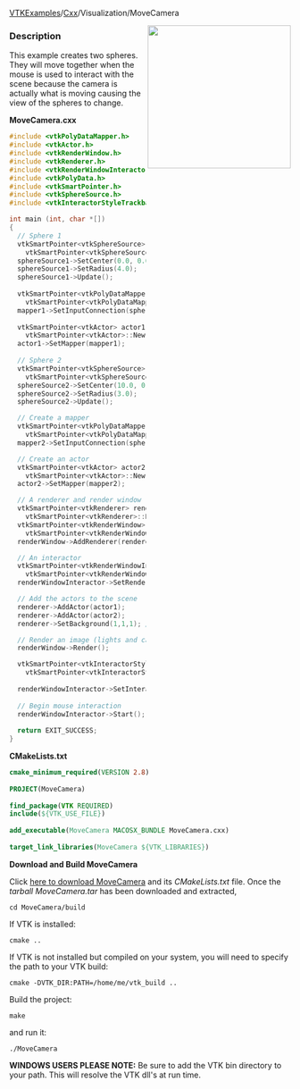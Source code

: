 [VTKExamples](/home/)/[Cxx](/Cxx)/Visualization/MoveCamera

<img align="right" src="https://github.com/lorensen/VTKExamples/blob/gh-pages/Testing/Baseline/Visualization/TestMoveCamera.png?raw=true" width="256" />

### Description
This example creates two spheres. They will move together when the mouse is used to interact with the scene because the camera is actually what is moving causing the view of the spheres to change.

**MoveCamera.cxx**
```c++
#include <vtkPolyDataMapper.h>
#include <vtkActor.h>
#include <vtkRenderWindow.h>
#include <vtkRenderer.h>
#include <vtkRenderWindowInteractor.h>
#include <vtkPolyData.h>
#include <vtkSmartPointer.h>
#include <vtkSphereSource.h>
#include <vtkInteractorStyleTrackballCamera.h>

int main (int, char *[])
{
  // Sphere 1
  vtkSmartPointer<vtkSphereSource> sphereSource1 =
    vtkSmartPointer<vtkSphereSource>::New();
  sphereSource1->SetCenter(0.0, 0.0, 0.0);
  sphereSource1->SetRadius(4.0);
  sphereSource1->Update();
  
  vtkSmartPointer<vtkPolyDataMapper> mapper1 =
    vtkSmartPointer<vtkPolyDataMapper>::New();
  mapper1->SetInputConnection(sphereSource1->GetOutputPort());
  
  vtkSmartPointer<vtkActor> actor1 =
    vtkSmartPointer<vtkActor>::New();
  actor1->SetMapper(mapper1);
  
  // Sphere 2
  vtkSmartPointer<vtkSphereSource> sphereSource2 =
    vtkSmartPointer<vtkSphereSource>::New();
  sphereSource2->SetCenter(10.0, 0.0, 0.0);
  sphereSource2->SetRadius(3.0);
  sphereSource2->Update();

  // Create a mapper
  vtkSmartPointer<vtkPolyDataMapper> mapper2 =
    vtkSmartPointer<vtkPolyDataMapper>::New();
  mapper2->SetInputConnection(sphereSource2->GetOutputPort());

  // Create an actor
  vtkSmartPointer<vtkActor> actor2 =
    vtkSmartPointer<vtkActor>::New();
  actor2->SetMapper(mapper2);

  // A renderer and render window
  vtkSmartPointer<vtkRenderer> renderer =
    vtkSmartPointer<vtkRenderer>::New();
  vtkSmartPointer<vtkRenderWindow> renderWindow =
    vtkSmartPointer<vtkRenderWindow>::New();
  renderWindow->AddRenderer(renderer);

  // An interactor
  vtkSmartPointer<vtkRenderWindowInteractor> renderWindowInteractor = 
    vtkSmartPointer<vtkRenderWindowInteractor>::New();
  renderWindowInteractor->SetRenderWindow(renderWindow);

  // Add the actors to the scene
  renderer->AddActor(actor1);
  renderer->AddActor(actor2);
  renderer->SetBackground(1,1,1); // Background color white

  // Render an image (lights and cameras are created automatically)
  renderWindow->Render();

  vtkSmartPointer<vtkInteractorStyleTrackballCamera> style =
    vtkSmartPointer<vtkInteractorStyleTrackballCamera>::New();
   
  renderWindowInteractor->SetInteractorStyle( style );
  
  // Begin mouse interaction
  renderWindowInteractor->Start();
  
  return EXIT_SUCCESS;
}
```
**CMakeLists.txt**
```cmake
cmake_minimum_required(VERSION 2.8)
 
PROJECT(MoveCamera)
 
find_package(VTK REQUIRED)
include(${VTK_USE_FILE})
 
add_executable(MoveCamera MACOSX_BUNDLE MoveCamera.cxx)
 
target_link_libraries(MoveCamera ${VTK_LIBRARIES})
```

**Download and Build MoveCamera**

Click [here to download MoveCamera](https://github.com/lorensen/VTKWikiExamplesTarballs/raw/master/MoveCamera.tar) and its *CMakeLists.txt* file.
Once the *tarball MoveCamera.tar* has been downloaded and extracted,
```
cd MoveCamera/build 
```
If VTK is installed:
```
cmake ..
```
If VTK is not installed but compiled on your system, you will need to specify the path to your VTK build:
```
cmake -DVTK_DIR:PATH=/home/me/vtk_build ..
```
Build the project:
```
make
```
and run it:
```
./MoveCamera
```
**WINDOWS USERS PLEASE NOTE:** Be sure to add the VTK bin directory to your path. This will resolve the VTK dll's at run time.

